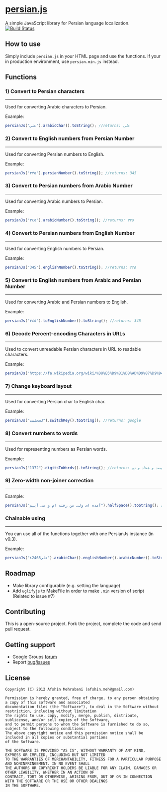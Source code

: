 # [persian.js](http://usablica.github.io/persian.js/)
A simple JavaScript library for Persian language localization.  
[![Build Status](https://travis-ci.org/usablica/persian.js.svg?branch=master)](https://travis-ci.org/usablica/persian.js)

## How to use
Simply include `persian.js` in your HTML page and use the functions.
If your in production environment, use `persian.min.js` instead.

## Functions

### 1) Convert to Persian characters
----------
Used for converting Arabic characters to Persian.

Example:
```javascript
persianJs("علي").arabicChar().toString(); //returns: علی
```

### 2) Convert to English numbers from Persian Number
----------
Used for converting Persian numbers to English.

Example:
```javascript
persianJs("۳۴۵").persianNumber().toString(); //returns: 345
```

### 3) Convert to Persian numbers from Arabic Number
----------
Used for converting Arabic numbers to Persian.

Example:
```javascript
persianJs("٣٤٥").arabicNumber().toString(); //returns: ۳۴۵
```

### 4) Convert to Persian numbers from English Number
----------
Used for converting English numbers to Persian.

Example:
```javascript
persianJs("345").englishNumber().toString(); //returns: ۳۴۵
```

### 5) Convert to English numbers from Arabic and Persian Number
----------
Used for converting Arabic and Persian numbers to English.

Example:
```javascript
persianJs("٣٤٥").toEnglishNumber().toString(); //returns: 345
```

### 6) Decode Percent-encoding Characters in URLs
----------
Used to convert unreadable Persian characters in URL to readable characters.

Example:
```javascript
persianJs("https://fa.wikipedia.org/wiki/%D8%B5%D9%81%D8%AD%D9%87%D9%94_%D8%A7%D8%B5%D9%84%DB%8C").fixURL().toString(); //returns https://fa.wikipedia.org/wiki/صفحهٔ_اصلی
```

### 7) Change keyboard layout
----------
Used for converting Persian char to English char.

Example:
```javascript
persianJs("لخخلمث").switchKey().toString(); //returns: google
```

### 8) Convert numbers to words
----------
Used for representing numbers as Persian words.

Example:
```javascript
persianJs("1372").digitsToWords().toString(); //returns: یک هزار و سیصد و هفتاد و دو
```

### 9) Zero-width non-joiner correction
----------
Example:
```javascript
persianJs("آمده ای ولی من رفته ام و می آییم").halfSpace().toString(); //returns: آمده‌ای ولی من رفته‌ام و می‌آییم
```

### Chainable using
----------
You can use all of the functions together with one PersianJs instance (in v0.3).

Example:
```javascript
persianJs("علي٤2465").arabicChar().englishNumber().arabicNumber().toString(); //returns: علی۴۲۴۶۵
```

## Roadmap
- Make library configurable (e.g. setting the language)
- Add `uglifyjs` to MakeFile in order to make `.min` version of script (Related to issue #7)

## Contributing

This is a open-source project. Fork the project, complete the code and send pull request.

## Getting support

- Google Groups [forum](http://groups.google.com/group/persianJs)
- Report [bug/issues](https://github.com/usablica/persian.js/issues)

## License

    Copyright (C) 2012 Afshin Mehrabani (afshin.meh@gmail.com)

    Permission is hereby granted, free of charge, to any person obtaining a copy of this software and associated
    documentation files (the "Software"), to deal in the Software without restriction, including without limitation
    the rights to use, copy, modify, merge, publish, distribute, sublicense, and/or sell copies of the Software,
    and to permit persons to whom the Software is furnished to do so, subject to the following conditions:
    The above copyright notice and this permission notice shall be included in all copies or substantial portions
    of the Software.

    THE SOFTWARE IS PROVIDED "AS IS", WITHOUT WARRANTY OF ANY KIND, EXPRESS OR IMPLIED, INCLUDING BUT NOT LIMITED
    TO THE WARRANTIES OF MERCHANTABILITY, FITNESS FOR A PARTICULAR PURPOSE AND NONINFRINGEMENT. IN NO EVENT SHALL
    THE AUTHORS OR COPYRIGHT HOLDERS BE LIABLE FOR ANY CLAIM, DAMAGES OR OTHER LIABILITY, WHETHER IN AN ACTION OF
    CONTRACT, TORT OR OTHERWISE, ARISING FROM, OUT OF OR IN CONNECTION WITH THE SOFTWARE OR THE USE OR OTHER DEALINGS
    IN THE SOFTWARE.

